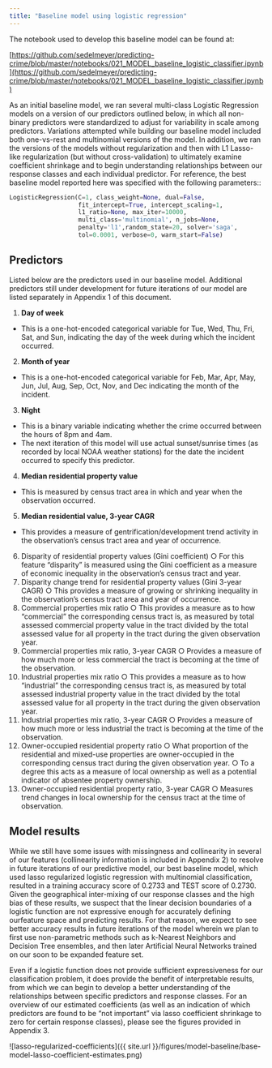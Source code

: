 ```yaml
---
title: "Baseline model using logistic regression"
---
```


The notebook used to develop this baseline model can be found at:

[https://github.com/sedelmeyer/predicting-crime/blob/master/notebooks/021_MODEL_baseline_logistic_classifier.ipynb](https://github.com/sedelmeyer/predicting-crime/blob/master/notebooks/021_MODEL_baseline_logistic_classifier.ipynb)

As an initial baseline model, we ran several multi-class Logistic Regression models on a version of our predictors outlined below, in which all non-binary predictors were standardized to adjust for variability in scale among predictors. Variations attempted while building our baseline model included both one-vs-rest and multinomial versions of the model. In addition, we ran the versions of the models without regularization and then with L1 Lasso-like regularization (but without cross-validation) to ultimately examine coefficient shrinkage and to begin understanding relationships between our response classes and each individual predictor. For reference, the best baseline model reported here was specified with the following parameters::

```py
LogisticRegression(C=1, class_weight=None, dual=False,    
                   fit_intercept=True, intercept_scaling=1, 
                   l1_ratio=None, max_iter=10000, 
                   multi_class='multinomial', n_jobs=None, 
                   penalty='l1',random_state=20, solver='saga', 
                   tol=0.0001, verbose=0, warm_start=False)
```

## Predictors

Listed below are the predictors used in our baseline model. Additional predictors still under development for future iterations of our model are listed separately in Appendix 1 of this document.

1. **Day of week**
- This is a one-hot-encoded categorical variable for Tue, Wed, Thu, Fri, Sat, and Sun, indicating the day of the week during which the incident occurred.

2. **Month of year**
- This is a one-hot-encoded categorical variable for Feb, Mar, Apr, May, Jun, Jul, Aug, Sep, Oct, Nov, and Dec indicating the month of the incident.

3. **Night**
- This is a binary variable indicating whether the crime occurred between the hours of 8pm and 4am.
- The next iteration of this model will use actual sunset/sunrise times (as recorded by local NOAA weather
stations) for the date the incident occurred to specify this predictor.

4. **Median residential property value**
- This is measured by census tract area in which and year when the observation occurred.

5. **Median residential value, 3-year CAGR**
- This provides a measure of gentrification/development trend activity in the observation’s census tract area
and year of occurrence.

6. Disparity of residential property values (Gini coefficient)
○ For this feature “disparity” is measured using the Gini coefficient as a measure of economic inequality in
the observation’s census tract and year.
7. Disparity change trend for residential property values (Gini 3-year CAGR)
○ This provides a measure of growing or shrinking inequality in the observation’s census tract area and year
of occurrence.
8. Commercial properties mix ratio
○ This provides a measure as to how “commercial” the corresponding census tract is, as measured by total
assessed commercial property value in the tract divided by the total assessed value for all property in the
tract during the given observation year.
9. Commercial properties mix ratio, 3-year CAGR
○ Provides a measure of how much more or less commercial the tract is becoming at the time of the
observation.
10. Industrial properties mix ratio
○ This provides a measure as to how “industrial” the corresponding census tract is, as measured by total
assessed industrial property value in the tract divided by the total assessed value for all property in the
tract during the given observation year.
11. Industrial properties mix ratio, 3-year CAGR
○ Provides a measure of how much more or less industrial the tract is becoming at the time of the
observation.
12. Owner-occupied residential property ratio
○ What proportion of the residential and mixed-use properties are owner-occupied in the corresponding
census tract during the given observation year.
○ To a degree this acts as a measure of local ownership as well as a potential indicator of absentee
property ownership.
13. Owner-occupied residential property ratio, 3-year CAGR
○ Measures trend changes in local ownership for the census tract at the time of observation.

## Model results

While we still have some issues with missingness and collinearity in several of our features (collinearity information is included in Appendix 2) to resolve in future iterations of our predictive model, our best baseline model, which used lasso regularized logistic regression with multinomial classification, resulted in a training accuracy score of 0.2733 and TEST score of 0.2730. Given the geographical inter-mixing of our response classes and the high bias of these results, we suspect that the linear decision boundaries of a logistic function are not expressive enough for accurately defining ourfeature space and predicting results. For that reason, we expect to see better accuracy results in future iterations of the model wherein we plan to first use non-parametric methods such as k-Nearest Neighbors and Decision Tree ensembles, and then later Artificial Neural Networks trained on our soon to be expanded feature set.

Even if a logistic function does not provide sufficient expressiveness for our classification problem, it does provide the benefit of interpretable results, from which we can begin to develop a better understanding of the relationships between specific predictors and response classes. For an overview of our estimated coefficients (as well as an indication of which predictors are found to be “not important” via lasso coefficient shrinkage to zero for certain response classes), please see the figures provided in Appendix 3.

![lasso-regularized-coefficients]({{ site.url }}/figures/model-baseline/base-model-lasso-coefficient-estimates.png)